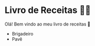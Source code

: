 # Livro de Receitas :woman_cook:

Olá! Bem vindo ao meu livro de receitas :wave:

- Brigadeiro
- Pavê
